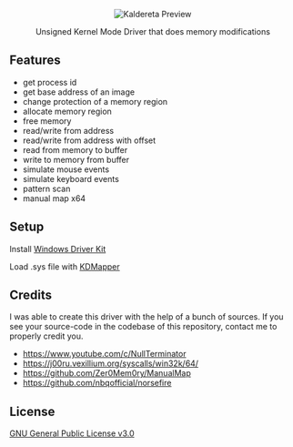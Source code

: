<p align="center">
    <img src='./preview.png' alt='Kaldereta Preview'/>
</p>

<p align="center">
    Unsigned Kernel Mode Driver that does memory modifications
</p>

## Features

<ul>
    <li>get process id</li>
    <li>get base address of an image</li>
    <li>change protection of a memory region</li>
    <li>allocate memory region</li>
    <li>free memory</li>
    <li>read/write from address</li>
    <li>read/write from address with offset</li>
    <li>read from memory to buffer</li>
    <li>write to memory from buffer</li>
    <li>simulate mouse events</li>
    <li>simulate keyboard events</li>
    <li>pattern scan</li>
    <li>manual map x64</li>
</ul>

## Setup

Install [Windows Driver Kit](https://docs.microsoft.com/en-us/windows-hardware/drivers/download-the-wdk)

Load .sys file with [KDMapper](https://github.com/TheCruZ/kdmapper)

## Credits

I was able to create this driver with the help of a bunch of sources. If you see your source-code in the codebase of this repository, contact me to properly credit you.

* https://www.youtube.com/c/NullTerminator
* https://j00ru.vexillium.org/syscalls/win32k/64/
* https://github.com/Zer0Mem0ry/ManualMap
* https://github.com/nbqofficial/norsefire

## License

[GNU General Public License v3.0](https://github.com/stephenasuncionDEV/kaldereta/blob/main/LICENSE)
